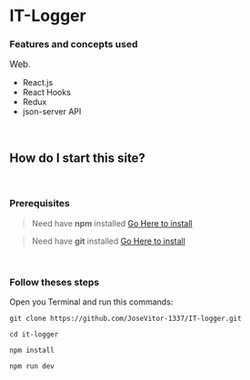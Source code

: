 # IT-Logger

### Features and concepts used

<span style="font-size:1.1em">Web</span>.

- React.js
- React Hooks
- Redux
- json-server API

<br />

## How do I start this site?

<br />

### Prerequisites

> Need have **npm** installed [Go Here to install](https://nodejs.org/en/)

> Need have **git** installed [Go Here to install](https://git-scm.com/downloads)

<br />

### Follow theses steps

Open you Terminal and run this commands:

```
git clone https://github.com/JoseVitor-1337/IT-logger.git

cd it-logger

npm install

npm run dev
```
